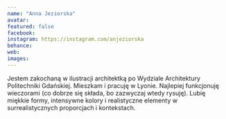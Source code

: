 ```yaml
---
name: "Anna Jeziorska"
avatar: 
featured: false
facebook: 
instagram: https://instagram.com/anjeziorska
behance: 
web:
images:
---
```

Jestem zakochaną w ilustracji architektką po Wydziale Architektury Politechniki Gdańskiej. Mieszkam i pracuję w Lyonie. Najlepiej funkcjonuję wieczorami (co dobrze się składa, bo zazwyczaj wtedy rysuję). Lubię miękkie formy, intensywne kolory i realistyczne elementy w surrealistycznych proporcjach i kontekstach. 
